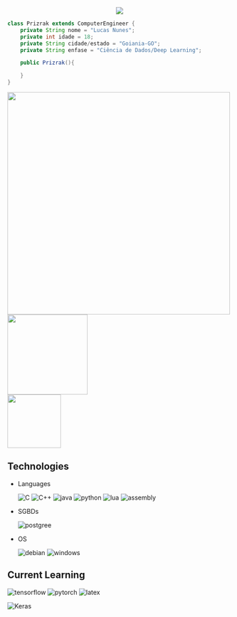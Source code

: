 <p align="center">
  <a href="https://git.io/typing-svg"><img src="https://readme-typing-svg.demolab.com?font=Fira+Code&duration=3000&pause=1000&color=A70127&center=true&vCenter=true&multiline=true&width=435&height=70&lines=%3Ch1%3E+Bem+Vindo+ao+meu+Perfil!+%3C%2Fh1%3E;%3Cp%3E+Eu+sou+o+Lucas!+%3C%2Fp%3E"/></a>
</p>

```java
class Prizrak extends ComputerEngineer {
    private String nome = "Lucas Nunes";
    private int idade = 18;
    private String cidade/estado = "Goiania-GO";
    private String enfase = "Ciência de Dados/Deep Learning";

    public Prizrak(){

    }
}
```
<img src="https://i.gifer.com/371a.gif" width="500">
<div>
  <a href="https://github.com/Prizrak2">
    <img height="180em" src = "https://github-readme-stats.vercel.app/api?username=Prizrak2&theme=shadow_red"/><br />
    <img height="120em" src = "https://github-readme-stats.vercel.app/api/top-langs/?username=Prizrak2&layout=compact&langs_count=10&theme=shadow_red"/>
  </a>
</div>


## Technologies
- Languages
  
    ![C](https://go-skill-icons.vercel.app/api/icons?i=c&titles=true)
    ![C++](https://go-skill-icons.vercel.app/api/icons?i=cpp&titles=true)
    ![java](https://go-skill-icons.vercel.app/api/icons?i=java&titles=true)
    ![python](https://go-skill-icons.vercel.app/api/icons?i=python&titles=true)
    ![lua](https://go-skill-icons.vercel.app/api/icons?i=lua&titles=true)
    ![assembly](https://go-skill-icons.vercel.app/api/icons?i=assembly&titles=true)

- SGBDs
  
    ![postgree](https://go-skill-icons.vercel.app/api/icons?i=postgresql&titles=true)

- OS
  
    ![debian](https://go-skill-icons.vercel.app/api/icons?i=debian&titles=true)
    ![windows](https://go-skill-icons.vercel.app/api/icons?i=windows&titles=true)

<!--![github](https://img.shields.io/badge/GitHub-100000?style=for-the-badge&logo=github&logoColor=white)
![git](https://img.shields.io/badge/GIT-E44C30?style=for-the-badge&logo=git&logoColor=white)-->

## Current Learning
  ![tensorflow](https://go-skill-icons.vercel.app/api/icons?i=tensorflow&titles=true)
  ![pytorch](https://go-skill-icons.vercel.app/api/icons?i=pytorch&titles=true)
  ![latex](https://go-skill-icons.vercel.app/api/icons?i=latex&titles=true)

  
  ![Keras](https://img.shields.io/badge/Keras-%23D00000.svg?style=for-the-badge&logo=Keras&logoColor=white)

<!--
**Prizrak2/Prizrak2** is a ✨ _special_ ✨ repository because its `README.md` (this file) appears on your GitHub profile.

Here are some ideas to get you started:

- 🔭 I’m currently working on ...
- 🌱 I’m currently learning ...
- 👯 I’m looking to collaborate on ...
- 🤔 I’m looking for help with ...
- 💬 Ask me about ...
- 📫 How to reach me: ...
- 😄 Pronouns: ...
- ⚡ Fun fact: ...
-->
